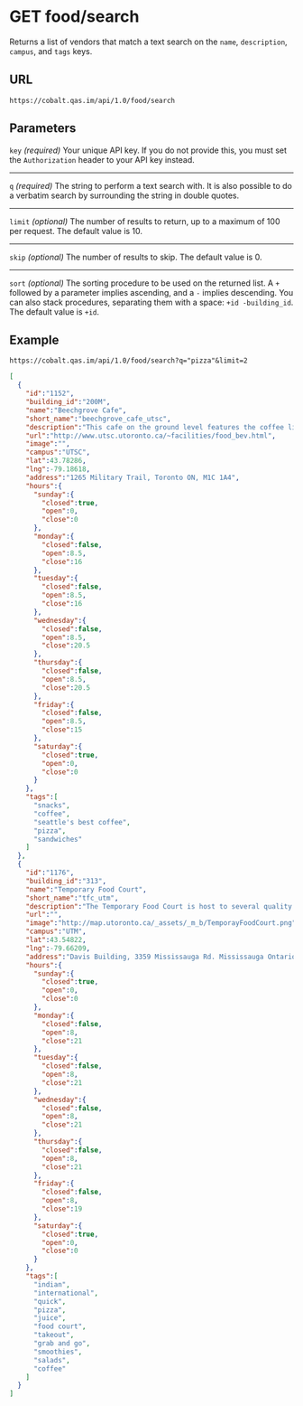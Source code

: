 # GET food/search

Returns a list of vendors that match a text search on the `name`, `description`, `campus`, and `tags` keys.

## URL

```
https://cobalt.qas.im/api/1.0/food/search
```

## Parameters

`key` _(required)_
Your unique API key. If you do not provide this, you must set the `Authorization` header to your API key instead.
- - -
`q` _(required)_
The string to perform a text search with. It is also possible to do a verbatim search by surrounding the string in double quotes.
- - -
`limit` _(optional)_
The number of results to return, up to a maximum of 100 per request. The default value is 10.
- - -
`skip` _(optional)_
The number of results to skip. The default value is 0.
- - -
`sort` _(optional)_
The sorting procedure to be used on the returned list. A `+` followed by a parameter implies ascending, and a `-` implies descending. You can also stack procedures, separating them with a space: `+id -building_id`. The default value is `+id`.

## Example

```
https://cobalt.qas.im/api/1.0/food/search?q="pizza"&limit=2
```

```json
[
  {
    "id":"1152",
    "building_id":"200M",
    "name":"Beechgrove Cafe",
    "short_name":"beechgrove_cafe_utsc",
    "description":"This cafe on the ground level features the coffee line from Seattle's Best Coffee as well as quick grab and go snack items, sandwiches, cold beverages and Pizza Pizza slices. For hours of operation, visit http://uoft.me/utscfood",
    "url":"http://www.utsc.utoronto.ca/~facilities/food_bev.html",
    "image":"",
    "campus":"UTSC",
    "lat":43.78286,
    "lng":-79.18618,
    "address":"1265 Military Trail, Toronto ON, M1C 1A4",
    "hours":{
      "sunday":{
        "closed":true,
        "open":0,
        "close":0
      },
      "monday":{
        "closed":false,
        "open":8.5,
        "close":16
      },
      "tuesday":{
        "closed":false,
        "open":8.5,
        "close":16
      },
      "wednesday":{
        "closed":false,
        "open":8.5,
        "close":20.5
      },
      "thursday":{
        "closed":false,
        "open":8.5,
        "close":20.5
      },
      "friday":{
        "closed":false,
        "open":8.5,
        "close":15
      },
      "saturday":{
        "closed":true,
        "open":0,
        "close":0
      }
    },
    "tags":[
      "snacks",
      "coffee",
      "seattle's best coffee",
      "pizza",
      "sandwiches"
    ]
  },
  {
    "id":"1176",
    "building_id":"313",
    "name":"Temporary Food Court",
    "short_name":"tfc_utm",
    "description":"The Temporary Food Court is host to several quality dining options including: *Booster Juice *Elements *International Kitchen *Pizza Pizza *Quick Cuisine *Tandoori Indian Cuisine *Tim Hortons Express *Deli (Opening 2014) *Hours subject to change",
    "url":"",
    "image":"http://map.utoronto.ca/_assets/_m_b/TemporayFoodCourt.png",
    "campus":"UTM",
    "lat":43.54822,
    "lng":-79.66209,
    "address":"Davis Building, 3359 Mississauga Rd. Mississauga Ontario",
    "hours":{
      "sunday":{
        "closed":true,
        "open":0,
        "close":0
      },
      "monday":{
        "closed":false,
        "open":8,
        "close":21
      },
      "tuesday":{
        "closed":false,
        "open":8,
        "close":21
      },
      "wednesday":{
        "closed":false,
        "open":8,
        "close":21
      },
      "thursday":{
        "closed":false,
        "open":8,
        "close":21
      },
      "friday":{
        "closed":false,
        "open":8,
        "close":19
      },
      "saturday":{
        "closed":true,
        "open":0,
        "close":0
      }
    },
    "tags":[
      "indian",
      "international",
      "quick",
      "pizza",
      "juice",
      "food court",
      "takeout",
      "grab and go",
      "smoothies",
      "salads",
      "coffee"
    ]
  }
]
```
